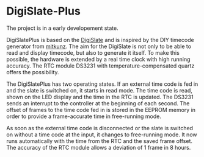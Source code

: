 # DigiSlate-Plus

The project is in a early developement state.

DigiSlatePlus is based on the [DigiSlate](https://www.youtube.com/watch?v=TnaWQZtmPek) and is inspired by the DIY timecode generator from [mitkunz](https://github.com/mitkunz/diy_timecode_generator). The aim for the DigiSlate is not only to be able to read and display timecode, but also to generate it itself. To make this possible, the hardware is extended by a real time clock with high running accuracy. The RTC module DS3231 with temperature-compensated quartz offers the possibility.

The DigiSlatePlus has two operating states. If an external time code is fed in and the slate is switched on, it starts in read mode. The time code is read, shown on the LED display and the time in the RTC is updated. The DS3231 sends an interrupt to the controller at the beginning of each second. The offset of frames to the time code fed in is stored in the EEPROM memory in order to provide a frame-accurate time in free-running mode.

As soon as the external time code is disconnected or the slate is switched on without a time code at the input, it changes to free-running mode. It now runs automatically with the time from the RTC and the saved frame offset. The accuracy of the RTC module allows a deviation of 1 frame in 8 hours.
